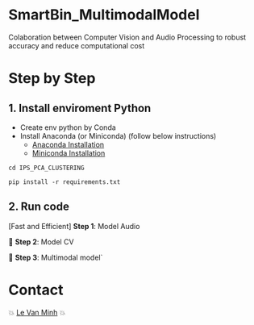 # SmartBin_MultimodalModel
Colaboration between Computer Vision and Audio Processing to robust accuracy and reduce computational cost

# Step by Step
## 1. Install enviroment Python
* Create env python by Conda
* Install Anaconda (or Miniconda) (follow below instructions)
    * [Anaconda Installation](https://docs.anaconda.com/anaconda/install/index.html)
    * [Miniconda Installation](https://docs.conda.io/en/main/miniconda.html)

```commandline
cd IPS_PCA_CLUSTERING

pip install -r requirements.txt
```

## 2. Run code
[Fast and Efficient] **Step 1**: Model Audio


🤘 **Step 2**: Model CV

🤘 **Step 3**: Multimodal model`

# Contact
:boom: [Le Van Minh](https://github.com/VeronicaMagnus1909) :boom:
